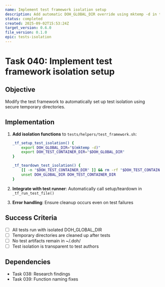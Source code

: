 ```yaml
---
name: Implement test framework isolation setup
description: Add automatic DOH_GLOBAL_DIR override using mktemp -d in test framework
status: completed
created: 2025-09-02T15:53:24Z
target_version: 0.6.0
file_version: 0.1.0
epic: tests-isolation
---
```


# Task 040: Implement test framework isolation setup

## Objective
Modify the test framework to automatically set up test isolation using secure temporary directories.

## Implementation
1. **Add isolation functions** to `tests/helpers/test_framework.sh`:
   ```bash
   _tf_setup_test_isolation() {
       export DOH_GLOBAL_DIR="$(mktemp -d)"
       export DOH_TEST_CONTAINER_DIR="$DOH_GLOBAL_DIR"
   }
   
   _tf_teardown_test_isolation() {
       [[ -n "$DOH_TEST_CONTAINER_DIR" ]] && rm -rf "$DOH_TEST_CONTAINER_DIR"
       unset DOH_GLOBAL_DIR DOH_TEST_CONTAINER_DIR
   }
   ```

2. **Integrate with test runner**: Automatically call setup/teardown in `_tf_run_test_file()`

3. **Error handling**: Ensure cleanup occurs even on test failures

## Success Criteria
- [ ] All tests run with isolated DOH_GLOBAL_DIR
- [ ] Temporary directories are cleaned up after tests
- [ ] No test artifacts remain in ~/.doh/
- [ ] Test isolation is transparent to test authors

## Dependencies
- Task 038: Research findings
- Task 039: Function naming fixes
